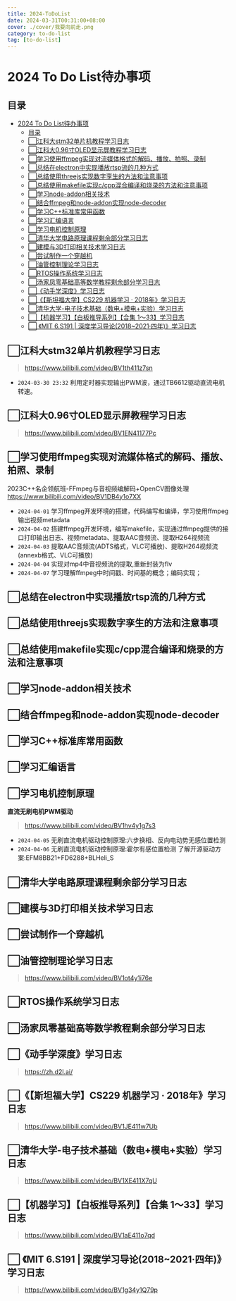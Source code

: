```yaml
---
title: 2024-ToDoList
date: 2024-03-31T00:31:00+08:00
cover: ./cover/我要向前走.png
category: to-do-list
tag: [to-do-list]
---
```


# 2024 To Do List待办事项

## 目录

- [2024 To Do List待办事项](#2024-to-do-list待办事项)
  - [目录](#目录)
  - [⬜江科大stm32单片机教程学习日志](#江科大stm32单片机教程学习日志)
  - [⬜江科大0.96寸OLED显示屏教程学习日志](#江科大096寸oled显示屏教程学习日志)
  - [⬜学习使用ffmpeg实现对流媒体格式的解码、播放、拍照、录制](#学习使用ffmpeg实现对流媒体格式的解码播放拍照录制)
  - [⬜总结在electron中实现播放rtsp流的几种方式](#总结在electron中实现播放rtsp流的几种方式)
  - [⬜总结使用threejs实现数字孪生的方法和注意事项](#总结使用threejs实现数字孪生的方法和注意事项)
  - [⬜总结使用makefile实现c/cpp混合编译和烧录的方法和注意事项](#总结使用makefile实现ccpp混合编译和烧录的方法和注意事项)
  - [⬜学习node-addon相关技术](#学习node-addon相关技术)
  - [⬜结合ffmpeg和node-addon实现node-decoder](#结合ffmpeg和node-addon实现node-decoder)
  - [⬜学习C++标准库常用函数](#学习c标准库常用函数)
  - [⬜学习汇编语言](#学习汇编语言)
  - [⬜学习电机控制原理](#学习电机控制原理)
  - [⬜清华大学电路原理课程剩余部分学习日志](#清华大学电路原理课程剩余部分学习日志)
  - [⬜建模与3D打印相关技术学习日志](#建模与3d打印相关技术学习日志)
  - [⬜尝试制作一个穿越机](#尝试制作一个穿越机)
  - [⬜油管控制理论学习日志](#油管控制理论学习日志)
  - [⬜RTOS操作系统学习日志](#rtos操作系统学习日志)
  - [⬜汤家凤零基础高等数学教程剩余部分学习日志](#汤家凤零基础高等数学教程剩余部分学习日志)
  - [⬜《动手学深度》学习日志](#动手学深度学习日志)
  - [⬜《【斯坦福大学】CS229 机器学习 · 2018年》学习日志](#斯坦福大学cs229-机器学习--2018年学习日志)
  - [⬜清华大学-电子技术基础（数电+模电+实验）学习日志](#清华大学-电子技术基础数电模电实验学习日志)
  - [⬜【机器学习】【白板推导系列】【合集 1～33】学习日志](#机器学习白板推导系列合集-133学习日志)
  - [⬜ 《MIT 6.S191 | 深度学习导论(2018~2021·四年)》学习日志](#-mit-6s191--深度学习导论20182021四年学习日志)

<!-- ⬜✅ -->

## ⬜江科大stm32单片机教程学习日志

> <https://www.bilibili.com/video/BV1th411z7sn>

- `2024-03-30 23:32` 利用定时器实现输出PWM波，通过TB6612驱动直流电机转速。

## ⬜江科大0.96寸OLED显示屏教程学习日志

> <https://www.bilibili.com/video/BV1EN41177Pc>

## ⬜学习使用ffmpeg实现对流媒体格式的解码、播放、拍照、录制

2023C++名企领航班-FFmpeg与音视频编解码+OpenCV图像处理 <https://www.bilibili.com/video/BV1DB4y1o7XX>

- `2024-04-01` 学习ffmpeg开发环境的搭建，代码编写和编译，学习使用ffmpeg输出视频metadata
- `2024-04-02` 搭建ffmpeg开发环境，编写makefile，实现通过ffmpeg提供的接口打印输出日志、视频metadata、提取AAC音频流、提取H264视频流
- `2024-04-03` 提取AAC音频流(ADTS格式，VLC可播放)、提取H264视频流(annexb格式、VLC可播放)
- `2024-04-04` 实现对mp4中音视频流的提取,重新封装为flv
- `2024-04-07` 学习理解ffmpeg中时间戳、时间基的概念；编码实现；

## ⬜总结在electron中实现播放rtsp流的几种方式

## ⬜总结使用threejs实现数字孪生的方法和注意事项

## ⬜总结使用makefile实现c/cpp混合编译和烧录的方法和注意事项

## ⬜学习node-addon相关技术

## ⬜结合ffmpeg和node-addon实现node-decoder

## ⬜学习C++标准库常用函数

## ⬜学习汇编语言

## ⬜学习电机控制原理

**直流无刷电机PWM驱动**

> https://www.bilibili.com/video/BV1hv4y1g7s3

- `2024-04-05` 无刷直流电机驱动控制原理:六步换相、反向电动势无感位置检测
- `2024-04-06` 无刷直流电机驱动控制原理:霍尔有感位置检测 了解开源驱动方案:EFM8BB21+FD6288+BLHeli_S

## ⬜清华大学电路原理课程剩余部分学习日志

## ⬜建模与3D打印相关技术学习日志

## ⬜尝试制作一个穿越机

## ⬜油管控制理论学习日志

> <https://www.bilibili.com/video/BV1ot4y1i76e>

## ⬜RTOS操作系统学习日志

## ⬜汤家凤零基础高等数学教程剩余部分学习日志

## ⬜《动手学深度》学习日志

> <https://zh.d2l.ai/>

## ⬜《【斯坦福大学】CS229 机器学习 · 2018年》学习日志

> <https://www.bilibili.com/video/BV1JE411w7Ub>

## ⬜清华大学-电子技术基础（数电+模电+实验）学习日志

> <https://www.bilibili.com/video/BV1XE411X7qU>

## ⬜【机器学习】【白板推导系列】【合集 1～33】学习日志

> <https://www.bilibili.com/video/BV1aE411o7qd>

## ⬜ 《MIT 6.S191 | 深度学习导论(2018~2021·四年)》学习日志

> <https://www.bilibili.com/video/BV1g34y1Q79p>
